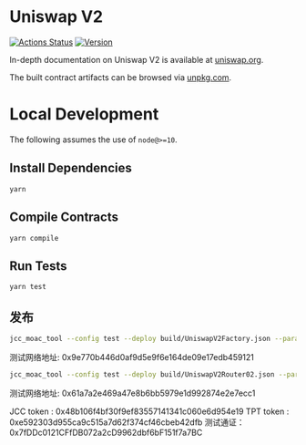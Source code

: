 # Uniswap V2

[![Actions Status](https://github.com/Uniswap/uniswap-v2-core/workflows/CI/badge.svg)](https://github.com/Uniswap/uniswap-v2-core/actions)
[![Version](https://img.shields.io/npm/v/@uniswap/v2-core)](https://www.npmjs.com/package/@uniswap/v2-core)

In-depth documentation on Uniswap V2 is available at [uniswap.org](https://uniswap.org/docs).

The built contract artifacts can be browsed via [unpkg.com](https://unpkg.com/browse/@uniswap/v2-core@latest/).

# Local Development

The following assumes the use of `node@>=10`.

## Install Dependencies

`yarn`

## Compile Contracts

`yarn compile`

## Run Tests

`yarn test`

## 发布

```bash
jcc_moac_tool --config test --deploy build/UniswapV2Factory.json --parameters '"地址"' --gas_limit 3800000
```

测试网络地址: 0x9e770b446d0af9d5e9f6e164de09e17edb459121

```bash
jcc_moac_tool --config test --deploy build/UniswapV2Router02.json --parameters '"0x9e770b446d0af9d5e9f6e164de09e17edb459121","0x5c837036509c9ab38494737cc1dfbee6eab6a5e2"' --gas_limit 3800000
```

测试网络地址: 0x61a7a2e469a47e8b6bb5979e1d992874e2e7ecc1

JCC token : 0x48b106f4bf30f9ef83557141341c060e6d954e19
TPT token : 0xe592303d955ca9c515a7d62f374cf46cbeb42dfb
测试通证： 0x7fDDc0121CFfDB072a2cD9962dbf6bF151f7a7BC
